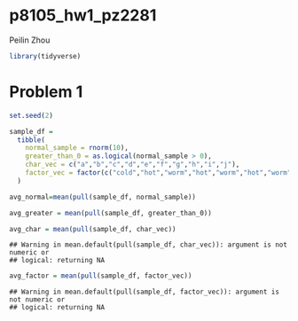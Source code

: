 p8105\_hw1\_pz2281
================
Peilin Zhou

``` r
library(tidyverse)
```

# Problem 1

``` r
set.seed(2)

sample_df = 
  tibble(
    normal_sample = rnorm(10),
    greater_than_0 = as.logical(normal_sample > 0),
    char_vec = c("a","b","c","d","e","f","g","h","i","j"),
    factor_vec = factor(c("cold","hot","worm","hot","worm","hot","worm","cold","cold","hot"))
  )

avg_normal=mean(pull(sample_df, normal_sample))

avg_greater = mean(pull(sample_df, greater_than_0))

avg_char = mean(pull(sample_df, char_vec))
```

    ## Warning in mean.default(pull(sample_df, char_vec)): argument is not numeric or
    ## logical: returning NA

``` r
avg_factor = mean(pull(sample_df, factor_vec))
```

    ## Warning in mean.default(pull(sample_df, factor_vec)): argument is not numeric or
    ## logical: returning NA

